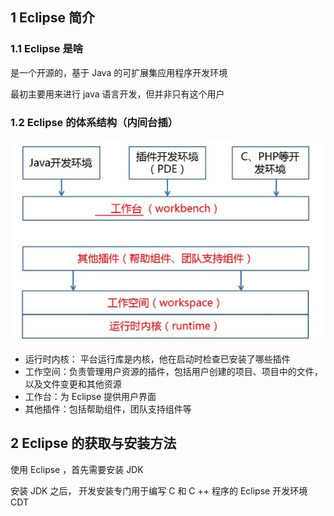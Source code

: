 ## 1  Eclipse 简介

### 1.1 Eclipse 是啥

是一个开源的，基于 Java 的可扩展集应用程序开发环境

最初主要用来进行 java 语言开发，但并非只有这个用户

### 1.2 Eclipse 的体系结构（内间台插）

![](./image/11.jpg)

- 运行时内核： 平台运行库是内核，他在启动时检查已安装了哪些插件
- 工作空间：负责管理用户资源的插件，包括用户创建的项目、项目中的文件，以及文件变更和其他资源
- 工作台：为 Eclipse 提供用户界面
- 其他插件：包括帮助组件，团队支持组件等

## 2 Eclipse 的获取与安装方法

 使用 Eclipse ，首先需要安装 JDK

安装 JDK 之后， 开发安装专门用于编写 C 和 C ++ 程序的 Eclipse 开发环境 CDT

